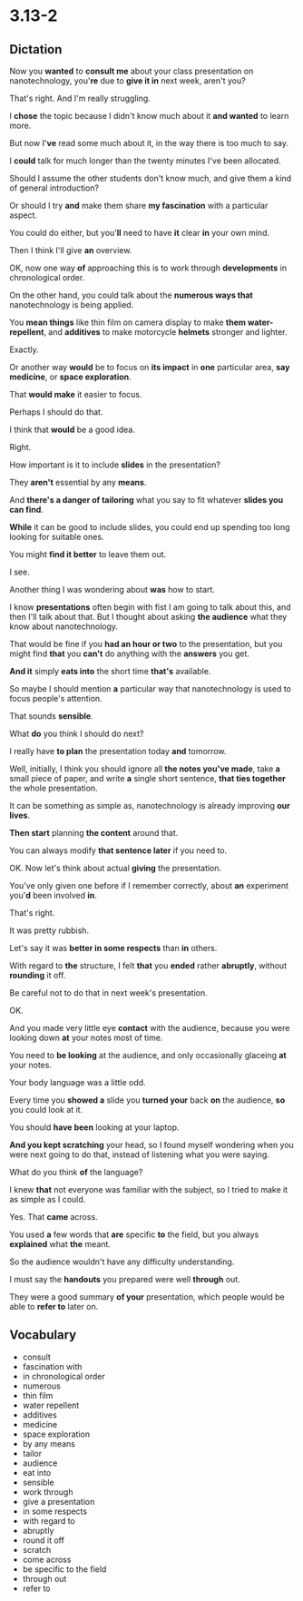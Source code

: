 # 3.13-2

## Dictation

Now you **wanted** to **consult me** about your class presentation on nanotechnology, you'**re** due to **give it in** next week, aren't you?

That's right. And I'm really struggling.

I **chose** the topic because I didn't know much about it **and wanted** to learn more.

But now I'**ve** read some much about it, in the way there is too much to say.

I **could** talk for much longer than the twenty minutes I've been allocated.

Should I assume the other students don't know much, and give them a kind of general introduction?

Or should I try **and** make them share **my fascination** with a particular aspect.

You could do either, but you'**ll** need to have **it** clear **in** your own mind.

Then I think I'll give **an** overview.

OK, now one way **of** approaching this is to work through **developments** in chronological order.

On the other hand, you could talk about the **numerous ways that** nanotechnology is being applied.

You **mean things** like thin film on camera display to make **them water-repellent**, and **additives** to make motorcycle **helmets** stronger and lighter.

Exactly.

Or another way **would** be to focus on **its impact** in **one** particular area, **say medicine**, or **space exploration**.

That **would make** it easier to focus.

Perhaps I should do that.

I think that **would** be a good idea.

Right.

How important is it to include **slides** in the presentation?

They **aren't** essential by any **means**.

And **there's a danger of tailoring** what you say to fit whatever **slides you can find**.

**While** it can be good to include slides, you could end up spending too long looking for suitable ones.

You might **find it better** to leave them out.

I see.

Another thing I was wondering about **was** how to start.

I know **presentations** often begin with fist I am going to talk about this, and then I'll talk about that. But I thought about asking **the audience** what they know about nanotechnology.

That would be fine if you **had an hour or two** to the presentation, but you might find **that** you **can't** do anything with the **answers** you get.

**And it** simply **eats into** the short time **that's** available.

So maybe I should mention **a** particular way that nanotechnology is used to focus people's attention.

That sounds **sensible**.

What **do** you think I should do next?

I really have **to plan** the presentation today **and** tomorrow.

Well, initially, I think you should ignore all **the notes you've made**, take **a** small piece of paper, and write **a** single short sentence, **that ties together** the whole presentation.

It can be something as simple as, nanotechnology is already improving **our lives**.

**Then start** planning **the content** around that.

You can always modify **that sentence later** if you need to.

OK. Now let's think about actual **giving** the presentation.

You've only given one before if I remember correctly, about **an** experiment you'**d** been involved **in**.

That's right.

It was pretty rubbish.

Let's say it was **better in some respects** than **in** others.

With regard to **the** structure, I felt **that** you **ended** rather **abruptly**, without **rounding** it off.

Be careful not to do that in next week's presentation.

OK.

And you made very little eye **contact** with the audience, because you were looking down **at** your notes most of time.

You need to **be looking** at the audience, and only occasionally glaceing **at** your notes.

Your body language was a little odd.

Every time you **showed a** slide you **turned your** back **on** the audience, **so** you could look at it.

You should **have been** looking at your laptop.

**And you kept scratching** your head, so I found myself wondering when you were next going to do that, instead of listening what you were saying.

What do you think **of** the language?

I knew **that** not everyone was familiar with the subject, so I tried to make it as simple as I could.

Yes. That **came** across.

You used **a** few words that **are** specific **to** the field, but you always **explained** what **the** meant.

So the audience wouldn't have any difficulty understanding.

I must say the **handouts** you prepared were well **through** out.

They were a good summary **of your** presentation, which people would be able to **refer to** later on.

## Vocabulary

- consult
- fascination with
- in chronological order
- numerous
- thin film
- water repellent
- additives
- medicine
- space exploration
- by any means
- tailor
- audience
- eat into
- sensible
- work through
- give a presentation
- in some respects
- with regard to
- abruptly
- round it off
- scratch
- come across
- be specific to the field
- through out
- refer to
